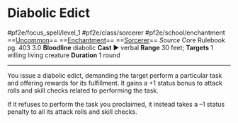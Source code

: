 # Diabolic Edict
#pf2e/focus_spell/level_1 #pf2e/class/sorcerer #pf2e/school/enchantment 
==[Uncommon](Uncommon.md)== ==[Enchantment](Enchantment.md)== ==[Sorcerer](Sorcerer.md)==
*Source* Core Rulebook pg. 403 3.0
**Bloodline** diabolic
**Cast** ► verbal
**Range** 30 feet; **Targets** 1 willing living creature
**Duration** 1 round

---
You issue a diabolic edict, demanding the target perform a particular task and offering rewards for its fulfillment. It gains a +1 status bonus to attack rolls and skill checks related to performing the task.

If it refuses to perform the task you proclaimed, it instead takes a –1 status penalty to all its attack rolls and skill checks.